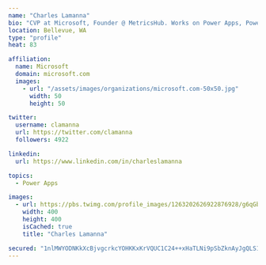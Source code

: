 ```yaml
---
name: "Charles Lamanna"
bio: "CVP at Microsoft, Founder @ MetricsHub. Works on Power Apps, Power Automate, Power Virtual Agent, Common Data Service and Dynamics 365."
location: Bellevue, WA
type: "profile"
heat: 83

affiliation:
  name: Microsoft
  domain: microsoft.com
  images:
    - url: "/assets/images/organizations/microsoft.com-50x50.jpg"
      width: 50
      height: 50

twitter:
  username: clamanna
  url: https://twitter.com/clamanna
  followers: 4922

linkedin:
  url: https://www.linkedin.com/in/charleslamanna

topics:
  - Power Apps

images:
  - url: https://pbs.twimg.com/profile_images/1263202626922876928/g6qGbHZ-_400x400.jpg
    width: 400
    height: 400
    isCached: true
    title: "Charles Lamanna"

secured: "1nlMWYODNKkXcBjvgcrkcYOHKKxKrVQUC1C24++xHaTLNi9pSbZknAyJgQLS1mqNhqrWtchmHGxGFRqA0eylR0HApGRmX9bK6fTCDqe41YsFr4ZE9lDjFqv0GlZQNN/o7IbAOAJtQeC+WGbhY5ESQYDnmb0jmlq/CPmaEN53a36j7Rkhyg+Zx6r2YW1ffrwKl5DJhY2fMJt0VHPI8efhZ0iCqMu1nH+8umtAcWjpKA0nUOTDtEE2NmxColIU3EUBD60bwU+tNKUYFTk36d0dnMJ1nQThH1dUesZgts/I/BfdtYgnCpfsN3gQ7M99dXc+pxrun0F5KUipkwU1roUKwvGx7/fdtxpQmQ3DHK3W1fl5IvQaT3xHHbI00fZcxMo3se9XujL54YUk7lSu5Cu6cAr1TXnJvYidiw9QZ/8AjDk=;N4sn+RQhcFVc/2ZLHHHvxw=="
---
```


